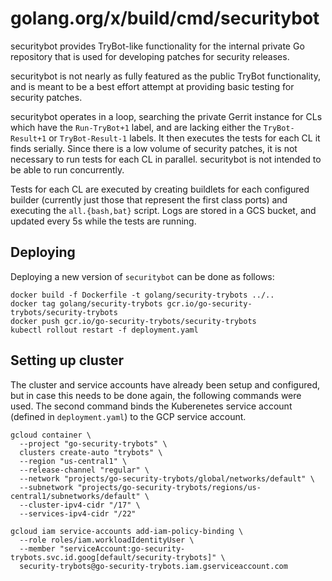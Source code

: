 # golang.org/x/build/cmd/securitybot

securitybot provides TryBot-like functionality for the internal private Go
repository that is used for developing patches for security releases.

securitybot is not nearly as fully featured as the public TryBot functionality,
and is meant to be a best effort attempt at providing basic testing for security
patches.

securitybot operates in a loop, searching the private Gerrit instance for CLs
which have the `Run-TryBot+1` label, and are lacking either the
`TryBot-Result+1` or `TryBot-Result-1` labels. It then executes the tests for
each CL it finds serially. Since there is a low volume of security patches, it
is not necessary to run tests for each CL in parallel. securitybot is not
intended to be able to run concurrently.

Tests for each CL are executed by creating buildlets for each configured builder
(currently just those that represent the first class ports) and executing the
`all.{bash,bat}` script. Logs are stored in a GCS bucket, and updated every 5s
while the tests are running.

## Deploying

Deploying a new version of `securitybot` can be done as follows:

```
docker build -f Dockerfile -t golang/security-trybots ../..
docker tag golang/security-trybots gcr.io/go-security-trybots/security-trybots
docker push gcr.io/go-security-trybots/security-trybots
kubectl rollout restart -f deployment.yaml
```

## Setting up cluster

The cluster and service accounts have already been setup and configured, but in
case this needs to be done again, the following commands were used. The second
command binds the Kuberenetes service account (defined in `deployment.yaml`) to
the GCP service account.

```
gcloud container \
  --project "go-security-trybots" \
  clusters create-auto "trybots" \
  --region "us-central1" \
  --release-channel "regular" \
  --network "projects/go-security-trybots/global/networks/default" \
  --subnetwork "projects/go-security-trybots/regions/us-central1/subnetworks/default" \
  --cluster-ipv4-cidr "/17" \
  --services-ipv4-cidr "/22"

gcloud iam service-accounts add-iam-policy-binding \
  --role roles/iam.workloadIdentityUser \
  --member "serviceAccount:go-security-trybots.svc.id.goog[default/security-trybots]" \
  security-trybots@go-security-trybots.iam.gserviceaccount.com
```